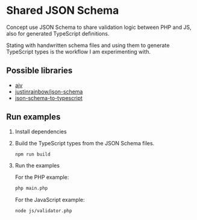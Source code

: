 # Shared JSON Schema

Concept use JSON Schema to share validation logic between PHP and JS, also for generated TypeScript definitions.

Stating with handwritten schema files and using them to generate TypeScript types is the workflow I am experimenting with.

## Possible libraries

- [ajv](https://ajv.js.org/guide/getting-started.html)
- [justinrainbow/json-schema](https://github.com/justinrainbow/json-schema)
- [json-schema-to-typescript](https://github.com/bcherny/json-schema-to-typescript)

## Run examples

1. Install dependencies

2. Build the TypeScript types from the JSON Schema files.

   ```sh
   npm run build
   ```

3. Run the examples

   For the PHP example:

   ```sh
   php main.php
   ```

   For the JavaScript example:

   ```sh
   node js/validator.php
   ```
